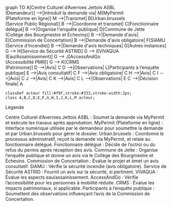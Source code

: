 graph TD
    A[Centre Culturel d’Averroes Jettois ASBL<br>(Demandeur)] -->|Introduit la demande via| M[MyPermit<br>(Plateforme en ligne)]
    M -->|Transmet| B[Urban.brussels<br>(Service Public Régional)]
    B -->|Coordonne et transmet| C[Fonctionnaire délégué]
    B -->|Organise l'enquête publique| D[Commune de Jette<br>(Collège des Bourgmestre et Échevins)]
    B -->|Demande d'avis| E[Commission de Concertation]
    B -->|Demande d'avis obligatoire| F[SIAMU<br>(Service d’Incendie)]
    B -->|Demande d'avis techniques| G[Autres instances]
    G --> H[Service de Sécurité ASTRID]
    G --> I[VIVAQUA<br>(Eau/Assainissement)]
    G --> J[AccessAndGo<br>(Accessibilité PMR)]
    G --> K[CRMS<br>(Patrimoine)]
    D -->|Avis| C
    D -->|Observations| L[Participants à l’enquête publique]
    E -->|Avis consultatif| C
    F -->|Avis obligatoire| C
    H -->|Avis| C
    I -->|Avis| C
    J -->|Avis| C
    K -->|Avis| C
    L -->|Observations| E
    C -->|Décision finale| A

    classDef acteur fill:#f9f,stroke:#333,stroke-width:2px;
    class A,B,C,D,E,F,G,H,I,J,K,L,M acteur;

Légende

Centre Culturel d’Averroes Jettois ASBL : Soumet la demande via MyPermit et exécute les travaux après approbation.
MyPermit (Plateforme en ligne) : Interface numérique utilisée par le demandeur pour soumettre la demande et par Urban.brussels pour gérer le dossier.
Urban.brussels : Coordonne le processus administratif, reçoit la demande via MyPermit, et relaie au fonctionnaire délégué.
Fonctionnaire délégué : Décide de l’octroi ou du refus du permis après réception des avis.
Commune de Jette : Organise l’enquête publique et donne un avis via le Collège des Bourgmestre et Échevins.
Commission de Concertation : Évalue le projet et émet un avis consultatif.
SIAMU : Vérifie la sécurité incendie (avis obligatoire).
Service de Sécurité ASTRID : Fournit un avis sur la sécurité, si pertinent.
VIVAQUA : Évalue les aspects eau/assainissement.
AccessAndGo : Vérifie l’accessibilité pour les personnes à mobilité réduite.
CRMS : Évalue les impacts patrimoniaux, si applicable.
Participants à l’enquête publique : Soumettent des observations influençant l’avis de la Commission de Concertation.

